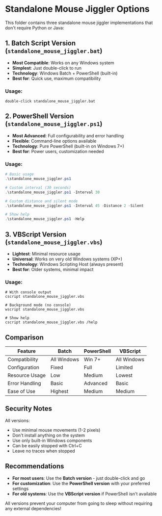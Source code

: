 # Standalone Mouse Jiggler Options

This folder contains three standalone mouse jiggler implementations that don't require Python or Java:

## 1. Batch Script Version (`standalone_mouse_jiggler.bat`)

- **Most Compatible**: Works on any Windows system
- **Simplest**: Just double-click to run
- **Technology**: Windows Batch + PowerShell (built-in)
- **Best for**: Quick use, maximum compatibility

### Usage:

```
double-click standalone_mouse_jiggler.bat
```

## 2. PowerShell Version (`standalone_mouse_jiggler.ps1`)

- **Most Advanced**: Full configurability and error handling
- **Flexible**: Command-line options available
- **Technology**: Pure PowerShell (built-in on Windows 7+)
- **Best for**: Power users, customization needed

### Usage:

```powershell
# Basic usage
.\standalone_mouse_jiggler.ps1

# Custom interval (30 seconds)
.\standalone_mouse_jiggler.ps1 -Interval 30

# Custom distance and silent mode
.\standalone_mouse_jiggler.ps1 -Interval 45 -Distance 2 -Silent

# Show help
.\standalone_mouse_jiggler.ps1 -Help
```

## 3. VBScript Version (`standalone_mouse_jiggler.vbs`)

- **Lightest**: Minimal resource usage
- **Universal**: Works on very old Windows systems (XP+)
- **Technology**: Windows Scripting Host (always present)
- **Best for**: Older systems, minimal impact

### Usage:

```
# With console output
cscript standalone_mouse_jiggler.vbs

# Background mode (no console)
wscript standalone_mouse_jiggler.vbs

# Show help
cscript standalone_mouse_jiggler.vbs /help
```

## Comparison

| Feature        | Batch       | PowerShell | VBScript    |
| -------------- | ----------- | ---------- | ----------- |
| Compatibility  | All Windows | Win 7+     | All Windows |
| Configuration  | Fixed       | Full       | Limited     |
| Resource Usage | Low         | Medium     | Lowest      |
| Error Handling | Basic       | Advanced   | Basic       |
| Ease of Use    | Highest     | Medium     | Medium      |

## Security Notes

All versions:

- Use minimal mouse movements (1-2 pixels)
- Don't install anything on the system
- Use only built-in Windows components
- Can be easily stopped with Ctrl+C
- Leave no traces when stopped

## Recommendations

- **For most users**: Use the **Batch version** - just double-click and go
- **For customization**: Use the **PowerShell version** with your preferred settings
- **For old systems**: Use the **VBScript version** if PowerShell isn't available

All versions prevent your computer from going to sleep without requiring any external dependencies!
